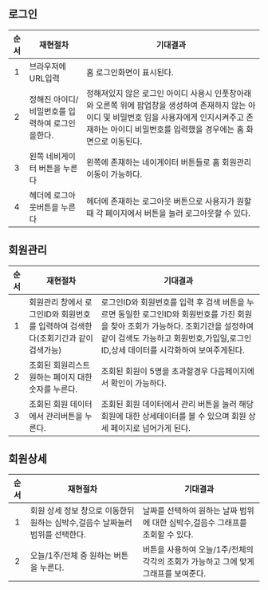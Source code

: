 ## 로그인
|순서|재현절차|기대결과|
|:---:|---|---|
| 1 |브라우저에 URL입력|홈 로그인화면이 표시된다.|
| 2 |정해진 아이디/비밀번호를 입력하여 로그인을한다.|정해져있지 않은 로그인 아이디 사용시 인풋창아래와 오른쪽 위에 팝업창을 생성하여 존재하지 않는 아이디 및 비밀번호 임을 사용자에게 인지시켜주고 존재하는 아이디 비밀번호를 입력했을 경우에는 홈 화면으로 이동된다.|
| 3 |왼쪽 네비게이터 버튼을 누른다|왼쪽에 존재하는 네이게이터 버튼들로 홈 회원관리 이동이 가능하다.|
| 4 |헤더에 로그아웃버튼을 누른다|헤더에 존재하는 로그아웃 버튼으로 사용자가 원할때 각 페이지에서 버튼을 눌러 로그아웃할 수 있다.|

## 회원관리
|순서|재현절차|기대결과|
|:---:|---|---|
|1|회원관리 창에서 로그인ID와 회원번호를 입력하여 검색한다(조회기간과 같이 검색가능)|로그인ID와 회원번호를 입력 후 검색 버튼을 누르면 동일한 로그인ID와 회원번호를 가진 회원을 찾아 조회가 가능하다. 조회기간을 설정하여 같이 검색도 가능하고 회원번호,가입일,로그인ID,상세 데이터를 시각화하여 보여주게된다.|
|2|조회된 회원리스트 원하는 페이지 대한 숫자를 누른다.|조회된 회원이 5명을 초과할경우 다음페이지에서 확인이 가능하다.|
|3|조회된 회원 데이터에서 관리버튼을 누른다.|조회된 회원 데이터에서 관리 버튼을 눌러 해당 회원에 대한 상세데이터를 볼 수 있으며 회원 상세 페이지로 넘어가게 된다.|

## 회원상세
|순서|재현절차|기대결과|
|:---:|---|---|
|1|회원 상세 정보 창으로 이동한뒤 원하는 심박수,걸음수 날짜눌러 범위를 선택한다.|날짜를 선택하여 원하는 날짜 범위에 대한 심박수,걸음수 그래프를 조회할 수 있다.|
|2|오늘/1주/전체 중 원하는 버튼을 누른다.|버튼을 사용하여 오늘/1주/전체의 각각의 조회가 가능하고 그에 맞게 그래프를 보여준다.|
